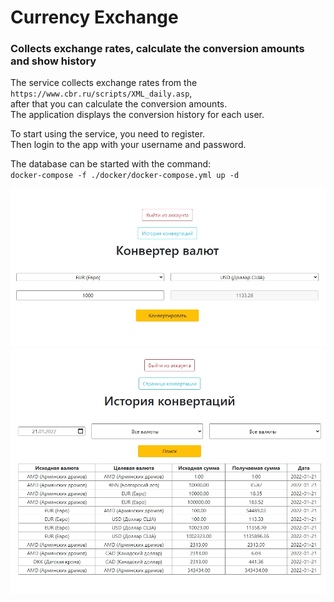 # Currency Exchange

### Сollects exchange rates, calculate the conversion amounts and show history  
The service collects exchange rates from the `https://www.cbr.ru/scripts/XML_daily.asp`,  
after that you can calculate the conversion amounts.  
The application displays the conversion history for each user.  

To start using the service, you need to register.  
Then login to the app with your username and password.  

The database can be started with the command:  
`docker-compose -f ./docker/docker-compose.yml up -d`  

![](https://github.com/kichutov/exchange/blob/main/exchange1.jpg)
![](https://github.com/kichutov/exchange/blob/main/exchange2.jpg)

